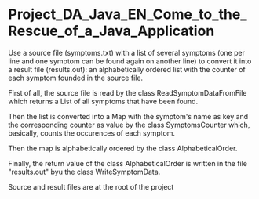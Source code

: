 # Project_DA_Java_EN_Come_to_the_Rescue_of_a_Java_Application

Use a source file (symptoms.txt) with a list of several symptoms (one per line and one symptom can be found again on another line) 
to convert it into a result file (results.out): an alphabetically ordered list with the counter of each symptom founded in the source file.

First of all, the source file is read by the class ReadSymptomDataFromFile which returns a List of all symptoms that have been found.

Then the list is converted into a Map with the symptom's name as key and the corresponding counter as value by the class SymptomsCounter which, basically, counts the occurences of each symptom.

Then the map is alphabetically ordered by the class AlphabeticalOrder.

Finally, the return value of the class AlphabeticalOrder is written in the file "results.out" byu the class WriteSymptomData.

Source and result files are at the root of the project
 
